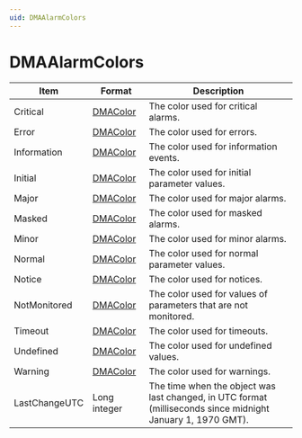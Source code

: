 ```yaml
---
uid: DMAAlarmColors
---
```


# DMAAlarmColors

| Item | Format | Description |
|--|--|--|
| Critical | [DMAColor](xref:DMAColor) | The color used for critical alarms. |
| Error | [DMAColor](xref:DMAColor) | The color used for errors. |
| Information | [DMAColor](xref:DMAColor) | The color used for information events. |
| Initial | [DMAColor](xref:DMAColor) | The color used for initial parameter values. |
| Major | [DMAColor](xref:DMAColor) | The color used for major alarms. |
| Masked | [DMAColor](xref:DMAColor) | The color used for masked alarms. |
| Minor | [DMAColor](xref:DMAColor) | The color used for minor alarms. |
| Normal | [DMAColor](xref:DMAColor) | The color used for normal parameter values. |
| Notice | [DMAColor](xref:DMAColor) | The color used for notices. |
| NotMonitored | [DMAColor](xref:DMAColor) | The color used for values of parameters that are not monitored. |
| Timeout | [DMAColor](xref:DMAColor) | The color used for timeouts. |
| Undefined | [DMAColor](xref:DMAColor) | The color used for undefined values. |
| Warning | [DMAColor](xref:DMAColor) | The color used for warnings. |
| LastChangeUTC | Long integer | The time when the object was last changed, in UTC format <br>(milliseconds since midnight January 1, 1970 GMT). |
